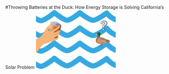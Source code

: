 #Throwing Batteries at the Duck: How Energy Storage is Solving California’s Solar Problem
<img
src="Duck Curve Concept.png"
alt="A cartoon of a hand holding a battery, looking like it will throw, and a confused duck." 
width="50%" />
